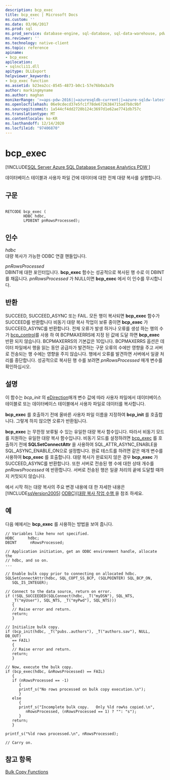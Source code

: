 ```yaml
---
description: bcp_exec
title: bcp_exec | Microsoft Docs
ms.custom: ''
ms.date: 03/06/2017
ms.prod: sql
ms.prod_service: database-engine, sql-database, sql-data-warehouse, pdw
ms.reviewer: ''
ms.technology: native-client
ms.topic: reference
apiname:
- bcp_exec
apilocation:
- sqlncli11.dll
apitype: DLLExport
helpviewer_keywords:
- bcp_exec function
ms.assetid: b23ea2cc-8545-4873-b0c1-57e76b0a3a7b
author: markingmyname
ms.author: maghan
monikerRange: '>=aps-pdw-2016||=azuresqldb-current||=azure-sqldw-latest||>=sql-server-2016||>=sql-server-linux-2017||=azuresqldb-mi-current'
ms.openlocfilehash: 06e9cdecd37e5fc1f78de6726384715ad7b8c9bf
ms.sourcegitcommit: 1a544cf4dd2720b124c3697d1e62ae7741db757c
ms.translationtype: MT
ms.contentlocale: ko-KR
ms.lasthandoff: 12/14/2020
ms.locfileid: "97406870"
---
```

# <a name="bcp_exec"></a>bcp_exec
[!INCLUDE[SQL Server Azure SQL Database Synapse Analytics PDW ](../../includes/applies-to-version/sql-asdb-asdbmi-asa-pdw.md)]

  데이터베이스 테이블과 사용자 파일 간에 데이터에 대한 전체 대량 복사를 실행합니다.  
  
## <a name="syntax"></a>구문  
  
```  
  
RETCODE bcp_exec (  
        HDBC hdbc,  
        LPDBINT pnRowsProcessed);  
```  
  
## <a name="arguments"></a>인수  
 *hdbc*  
 대량 복사가 가능한 ODBC 연결 핸들입니다.  
  
 *pnRowsProcessed*  
 DBINT에 대한 포인터입니다. **bcp_exec** 함수는 성공적으로 복사된 행 수로 이 DBINT를 채웁니다. *pnRowsProcessed* 가 NULL이면 **bcp_exec** 에서 이 인수를 무시합니다.  
  
## <a name="returns"></a>반환  
 SUCCEED, SUCCEED_ASYNC 또는 FAIL. 모든 행이 복사되면 **bcp_exec** 함수가 SUCCEED를 반환합니다 비동기 대량 복사 작업이 보류 중이면 **bcp_exec** 가 SUCCEED_ASYNC를 반환합니다. 전체 오류가 발생 하거나 오류를 생성 하는 행의 수가 [bcp_control](../../relational-databases/native-client-odbc-extensions-bulk-copy-functions/bcp-control.md)를 사용 하 여 BCPMAXERRS에 지정 된 값에 도달 하면 **bcp_exec** 반환 되지 않습니다. BCPMAXERRS의 기본값은 10입니다. BCPMAXERRS 옵션은 데이터 파일에서 행을 읽는 동안 공급자가 발견하는 구문 오류의 수에만 영향을 주고 서버로 전송되는 행 수에는 영향을 주지 않습니다. 행에서 오류를 발견하면 서버에서 일괄 처리를 중단합니다. 성공적으로 복사된 행 수를 보려면 *pnRowsProcessed* 매개 변수를 확인하십시오.  
  
## <a name="remarks"></a>설명  
 이 함수는 *bcp_init* 의 [eDirection](../../relational-databases/native-client-odbc-extensions-bulk-copy-functions/bcp-init.md)매개 변수 값에 따라 사용자 파일에서 데이터베이스 테이블로 또는 데이터베이스 테이블에서 사용자 파일로 데이터를 복사합니다.  
  
 **bcp_exec** 를 호출하기 전에 올바른 사용자 파일 이름을 지정하여 **bcp_init** 를 호출합니다. 그렇게 하지 않으면 오류가 반환됩니다.  
  
 **bcp_exec** 는 무한정 보류될 수 있는 유일한 대량 복사 함수입니다. 따라서 비동기 모드를 지원하는 유일한 대량 복사 함수입니다. 비동기 모드를 설정하려면 [bcp_exec](../../relational-databases/native-client-odbc-api/sqlsetconnectattr.md) 를 호출하기 전에 **SQLSetConnectAttr** 을 사용하여 SQL_ATTR_ASYNC_ENABLE을 SQL_ASYNC_ENABLE_ON으로 설정합니다. 완료 테스트를 하려면 같은 매개 변수를 사용하여 **bcp_exec** 를 호출합니다. 대량 복사가 완료되지 않은 경우 **bcp_exec** 가 SUCCEED_ASYNC를 반환합니다. 또한 서버로 전송된 행 수에 대한 상태 개수를 *pnRowsProcessed* 에 반환합니다. 서버로 전송된 행은 일괄 처리의 끝에 도달할 때까지 커밋되지 않습니다.  
  
 에서 시작 하는 대량 복사의 주요 변경 내용에 대 한 자세한 내용은 [!INCLUDE[ssVersion2005](../../includes/ssversion2005-md.md)] [ODBC&#41;&#40;대량 복사 작업 수행 ](../../relational-databases/native-client-odbc-bulk-copy-operations/performing-bulk-copy-operations-odbc.md)을 참조 하세요.  
  
## <a name="example"></a>예  
 다음 예에서는 **bcp_exec** 를 사용하는 방법을 보여 줍니다.  
  
```  
// Variables like henv not specified.  
HDBC      hdbc;  
DBINT      nRowsProcessed;  
  
// Application initiation, get an ODBC environment handle, allocate the  
// hdbc, and so on.  
...   
  
// Enable bulk copy prior to connecting on allocated hdbc.  
SQLSetConnectAttr(hdbc, SQL_COPT_SS_BCP, (SQLPOINTER) SQL_BCP_ON,  
   SQL_IS_INTEGER);  
  
// Connect to the data source, return on error.  
if (!SQL_SUCCEEDED(SQLConnect(hdbc, _T("myDSN"), SQL_NTS,  
   _T("myUser"), SQL_NTS, _T("myPwd"), SQL_NTS)))  
   {  
   // Raise error and return.  
   return;  
   }  
  
// Initialize bulk copy.   
if (bcp_init(hdbc, _T("pubs..authors"), _T("authors.sav"), NULL, DB_OUT)  
   == FAIL)  
   {  
   // Raise error and return.  
   return;  
   }  
  
// Now, execute the bulk copy.   
if (bcp_exec(hdbc, &nRowsProcessed) == FAIL)  
   {  
   if (nRowsProcessed == -1)  
      {  
      printf_s("No rows processed on bulk copy execution.\n");  
      }  
   else  
      {  
      printf_s("Incomplete bulk copy.   Only %ld row%s copied.\n",  
         nRowsProcessed, (nRowsProcessed == 1) ? "": "s");  
      }  
   return;  
   }  
  
printf_s("%ld rows processed.\n", nRowsProcessed);  
  
// Carry on.  
```  
  
## <a name="see-also"></a>참고 항목  
 [Bulk Copy Functions](../../relational-databases/native-client-odbc-extensions-bulk-copy-functions/sql-server-driver-extensions-bulk-copy-functions.md)  
  
  
